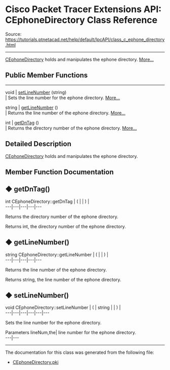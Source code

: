 # Cisco Packet Tracer Extensions API: CEphoneDirectory Class Reference

Source: https://tutorials.ptnetacad.net/help/default/IpcAPI/class_c_ephone_directory.html

---

[CEphoneDirectory](class_c_ephone_directory.html "CEphoneDirectory holds and manipulates the ephone directory.") holds and manipulates the ephone directory. [More...](class_c_ephone_directory.html#details)

##  Public Member Functions  
  
---  
void | [setLineNumber](class_c_ephone_directory.html#a5f0290ea6ddf3c179557863cb2d08b78) (string)  
| Sets the line number for the ephone directory. [More...](class_c_ephone_directory.html#a5f0290ea6ddf3c179557863cb2d08b78)  
  
string | [getLineNumber](class_c_ephone_directory.html#a646bd2698d66f30a8b80e25aae0d7daa) ()  
| Returns the line number of the ephone directory. [More...](class_c_ephone_directory.html#a646bd2698d66f30a8b80e25aae0d7daa)  
  
int | [getDnTag](class_c_ephone_directory.html#ab472eea35fcaf4232a44112e41d89d2c) ()  
| Returns the directory number of the ephone directory. [More...](class_c_ephone_directory.html#ab472eea35fcaf4232a44112e41d89d2c)  
  
  
## Detailed Description

[CEphoneDirectory](class_c_ephone_directory.html "CEphoneDirectory holds and manipulates the ephone directory.") holds and manipulates the ephone directory. 

## Member Function Documentation

## ◆ getDnTag()

int CEphoneDirectory::getDnTag  | ( | | ) |   
---|---|---|---|---  
  
Returns the directory number of the ephone directory. 

Returns
    int, the directory number of the ephone directory. 

## ◆ getLineNumber()

string CEphoneDirectory::getLineNumber  | ( | | ) |   
---|---|---|---|---  
  
Returns the line number of the ephone directory. 

Returns
    string, the line number of the ephone directory. 

## ◆ setLineNumber()

void CEphoneDirectory::setLineNumber  | ( | string  | | ) |   
---|---|---|---|---|---  
  
Sets the line number for the ephone directory. 

Parameters
     lineNum,the| line number for the ephone directory.   
---|---  
  
* * *

The documentation for this class was generated from the following file:

  * [CEphoneDirectory.pki](_c_ephone_directory_8pki.html)


